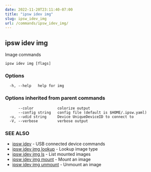 ```yaml
---
date: 2022-11-20T23:11:40-07:00
title: "ipsw idev img"
slug: ipsw_idev_img
url: /commands/ipsw_idev_img/
---
```

## ipsw idev img

Image commands

```
ipsw idev img [flags]
```

### Options

```
  -h, --help   help for img
```

### Options inherited from parent commands

```
      --color           colorize output
      --config string   config file (default is $HOME/.ipsw.yaml)
  -u, --udid string     Device UniqueDeviceID to connect to
  -V, --verbose         verbose output
```

### SEE ALSO

* [ipsw idev](/cmd/ipsw_idev/)	 - USB connected device commands
* [ipsw idev img lookup](/cmd/ipsw_idev_img_lookup/)	 - Lookup image type
* [ipsw idev img ls](/cmd/ipsw_idev_img_ls/)	 - List mounted images
* [ipsw idev img mount](/cmd/ipsw_idev_img_mount/)	 - Mount an image
* [ipsw idev img unmount](/cmd/ipsw_idev_img_unmount/)	 - Unmount an image

